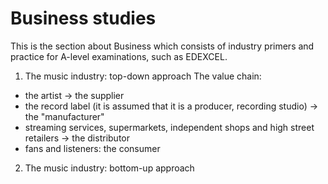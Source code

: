 # Business studies
This is the section about Business which consists of industry primers and practice for A-level examinations, such as EDEXCEL.
1. The music industry: top-down approach
The value chain: 
* the artist -> the supplier 
* the record label (it is assumed that it is a producer, recording studio) -> the "manufacturer"
* streaming services, supermarkets, independent shops and high street retailers -> the distributor
* fans and listeners: the consumer
2. The music industry: bottom-up approach